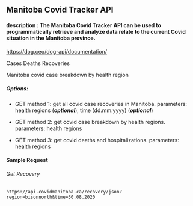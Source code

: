 
## Manitoba Covid Tracker API

#### description : The Manitoba Covid Tracker API can be used to programmatically retrieve and analyze data relate to the current Covid situation in the Manitoba province.


https://dog.ceo/dog-api/documentation/


Cases
Deaths
Recoveries

 
Manitoba covid case breakdown by health region
##### Options: 

* GET method 1: get all covid case recoveries in Manitoba. parameters: health regions (***optional***), time (dd.mm.yyyy) (***optional***)

* GET method 2: get covid case breakdown by health regions. parameters: health regions

* GET method 3: get covid deaths and hospitalizations. parameters: health regions

#### Sample Request
###### Get Recovery
```
https://api.covidmanitoba.ca/recovery/json?region=bisonnorth&time=30.08.2020
```
